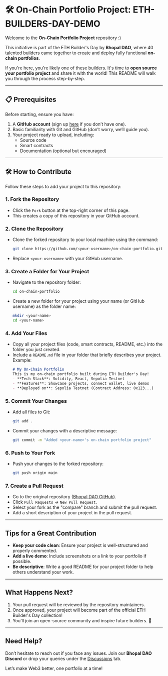 # 🛠️ On-Chain Portfolio Project: ETH-BUILDERS-DAY-DEMO

Welcome to the **On-Chain Portfolio Project** repository :)

This initiative is part of the ETH Builder's Day by **Bhopal DAO**, where 40 talented builders came together to create and deploy fully functional **on-chain portfolios**.

If you're here, you're likely one of these builders. It's time to **open source your portfolio project** and share it with the world! This README will walk you through the process step-by-step.

---

## 📋 Prerequisites

Before starting, ensure you have:

1. A **GitHub account** (sign up [here](https://github.com/) if you don’t have one).
2. Basic familiarity with Git and GitHub (don’t worry, we’ll guide you).
3. Your project ready to upload, including:
   - Source code
   - Smart contracts
   - Documentation (optional but encouraged)

---

## 🛠️ How to Contribute

Follow these steps to add your project to this repository:

### 1. **Fork the Repository**
   - Click the `Fork` button at the top-right corner of this page.  
   - This creates a copy of this repository in your GitHub account.

### 2. **Clone the Repository**
   - Clone the forked repository to your local machine using the command:  
     ```bash
     git clone https://github.com/<your-username>/on-chain-portfolio.git
     ```
   - Replace `<your-username>` with your GitHub username.

### 3. **Create a Folder for Your Project**
   - Navigate to the repository folder:  
     ```bash
     cd on-chain-portfolio
     ```
   - Create a new folder for your project using your name (or GitHub username) as the folder name:  
     ```bash
     mkdir <your-name>
     cd <your-name>
     ```

### 4. **Add Your Files**
   - Copy all your project files (code, smart contracts, README, etc.) into the folder you just created.
   - Include a `README.md` file in your folder that briefly describes your project. Example:
     ```markdown
     # My On-Chain Portfolio
     This is my on-chain portfolio built during ETH Builder's Day!  
     - **Tech Stack**: Solidity, React, Sepolia Testnet  
     - **Features**: Showcase projects, connect wallet, live demos  
     - **Deployed on**: Sepolia Testnet (Contract Address: 0x123...)
     ```

### 5. **Commit Your Changes**
   - Add all files to Git:  
     ```bash
     git add .
     ```
   - Commit your changes with a descriptive message:  
     ```bash
     git commit -m "Added <your-name>'s on-chain portfolio project"
     ```

### 6. **Push to Your Fork**
   - Push your changes to the forked repository:  
     ```bash
     git push origin main
     ```

### 7. **Create a Pull Request**
   - Go to the original repository ([Bhopal DAO GitHub](https://github.com/BhopalDAO/on-chain-portfolio)).
   - Click `Pull Requests` → `New Pull Request`.
   - Select your fork as the "compare" branch and submit the pull request.
   - Add a short description of your project in the pull request.

---

## Tips for a Great Contribution

- **Keep your code clean**: Ensure your project is well-structured and properly commented.
- **Add a live demo**: Include screenshots or a link to your portfolio if possible.
- **Be descriptive**: Write a good README for your project folder to help others understand your work.

---

## What Happens Next?

1. Your pull request will be reviewed by the repository maintainers.
2. Once approved, your project will become part of the official ETH Builder's Day collection!
3. You’ll join an open-source community and inspire future builders. 🚀

---

## Need Help?

Don’t hesitate to reach out if you face any issues. Join our **Bhopal DAO Discord** or drop your queries under the [Discussions](https://github.com/BhopalDAO/on-chain-portfolio/discussions) tab.

Let’s make Web3 better, one portfolio at a time!
